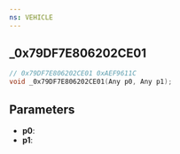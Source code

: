 ```yaml
---
ns: VEHICLE
---
```

## _0x79DF7E806202CE01

```c
// 0x79DF7E806202CE01 0xAEF9611C
void _0x79DF7E806202CE01(Any p0, Any p1);
```


## Parameters
* **p0**: 
* **p1**: 

